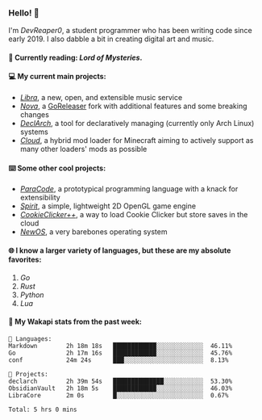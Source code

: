 ### Hello! 👋

I'm _DevReaper0_, a student programmer who has been writing code since early 2019. I also dabble a bit in creating digital art and music.

#### 📖 Currently reading: *Lord of Mysteries*.

#### 💻 My current main projects:

-   _[Libra](https://github.com/LibraMusic)_, a new, open, and extensible music service
-   _[Nova](https://github.com/LibraMusic/Nova)_, a [GoReleaser](https://github.com/goreleaser/goreleaser) fork with additional features and some breaking changes
-   _[DeclArch](https://github.com/DevReaper0/declarch)_, a tool for declaratively managing (currently only Arch Linux) systems
-   _[Cloud](https://github.com/CloudLoaderMC/CloudLoader)_, a hybrid mod loader for Minecraft aiming to actively support as many other loaders' mods as possible

#### ⌨️ Some other cool projects:

-   _[ParaCode](https://github.com/ParaCodeLang/ParaCode)_, a prototypical programming language with a knack for extensibility
-   _[Spirit](https://gitlab.com/DevReaper0/SpiritEngine)_, a simple, lightweight 2D OpenGL game engine
-   _[CookieClicker++](https://github.com/DevReaper0/CookieClickerPlusPlus)_, a way to load Cookie Clicker but store saves in the cloud
-   _[NewOS](https://github.com/DevReaper0/NewOS)_, a very barebones operating system

#### 🌐 I know a larger variety of languages, but these are my absolute favorites:

1. _Go_
2. _Rust_
3. _Python_
4. _Lua_

#### 📡 My Wakapi stats from the past week:

```text
💾 Languages:
Markdown        2h 18m 18s   ████████████░░░░░░░░░░░░░  46.11%
Go              2h 17m 16s   ████████████░░░░░░░░░░░░░  45.76%
conf            24m 24s      ███░░░░░░░░░░░░░░░░░░░░░░  8.13%

💼 Projects:
declarch        2h 39m 54s   ██████████████░░░░░░░░░░░  53.30%
ObsidianVault   2h 18m 5s    ████████████░░░░░░░░░░░░░  46.03%
LibraCore       2m 0s        █░░░░░░░░░░░░░░░░░░░░░░░░  0.67%

Total: 5 hrs 0 mins
```

